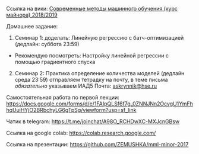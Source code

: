 
Ссылка на вики: 
[Современные методы машинного обучения (курс майнора) 2018/2019](
http://wiki.cs.hse.ru/%D0%A1%D0%BE%D0%B2%D1%80%D0%B5%D0%BC%D0%B5%D0%BD%D0%BD%D1%8B%D0%B5_%D0%BC%D0%B5%D1%82%D0%BE%D0%B4%D1%8B_%D0%BC%D0%B0%D1%88%D0%B8%D0%BD%D0%BD%D0%BE%D0%B3%D0%BE_%D0%BE%D0%B1%D1%83%D1%87%D0%B5%D0%BD%D0%B8%D1%8F_(%D0%BA%D1%83%D1%80%D1%81_%D0%BC%D0%B0%D0%B9%D0%BD%D0%BE%D1%80%D0%B0)_2018/2019)

Домашнее задание:
1) Семинар 1: доделать: Линейную регрессию с батч-оптимизацией (дедлайн: суббота 23:59)
* Рекомендую посмотреть: Настройку линейной регрессии с помощью градиентного спуска
2) Семинар 2: Практика определение количества моделей (дедлайн среда 23:59)
отправляем тетрадку на почту, в теме письма *обязательно* указываем ИАД5
Почта: askrynnik@hse.ru


Самостоятельная работа по первой лекции:
https://docs.google.com/forms/d/e/1FAIpQLSf6f7g_0ZNNJNn2OcvgU1YmFhhqUuiHYjO2BRbchyLG6gTpSg/viewform?usp=sf_link

Чатик в telegram: 
https://t.me/joinchat/A98O_RCHDwXC-MXJcnGBsw

Ссылка на google colab:
https://colab.research.google.com/

Ссылка на презентации:
https://github.com/ZEMUSHKA/mml-minor-2017



